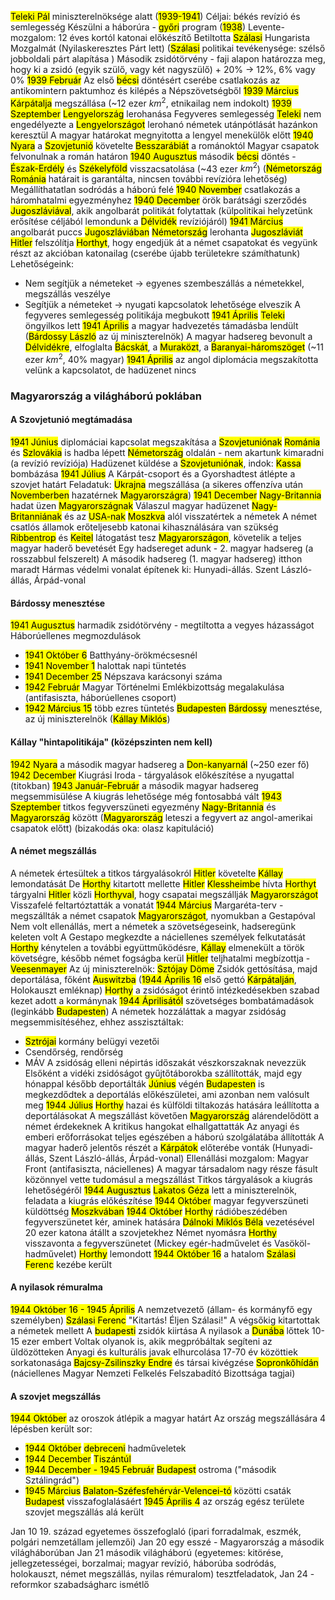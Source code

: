 <mark class="hltr-cyan">Teleki Pál</mark> miniszterelnöksége alatt (<mark class="hltr-orange">1939-1941</mark>)
Céljai: békés revízió és semlegesség
Készülni a háborúra - <mark class="hltr-green">győri</mark> program (<mark class="hltr-orange">1938</mark>)
Levente-mozgalom: 12 éves kortól katonai előkészítő
Betiltotta <mark class="hltr-cyan">Szálasi</mark> Hungarista Mozgalmát
(Nyilaskeresztes Párt lett)
(<mark class="hltr-cyan">Szálasi</mark> politikai tevékenysége: szélső jobboldali párt alapítása )
Második zsidótörvény - faji alapon határozza meg, hogy ki a zsidó (egyik szülő, vagy két nagyszülő) + 20% → 12%, 6% vagy 0%
<mark class="hltr-orange">1939 Február</mark> Az első <mark class="hltr-green">bécsi</mark> döntésért cserébe csatlakozás az antikomintern paktumhoz és kilépés a Népszövetségből
<mark class="hltr-orange">1939 Március</mark> <mark class="hltr-green">Kárpátalja</mark> megszállása (~12 ezer $km^2$, etnikailag nem indokolt)
<mark class="hltr-orange">1939 Szeptember</mark> <mark class="hltr-green">Lengyelország</mark> lerohanása
Fegyveres semlegesség
<mark class="hltr-cyan">Teleki</mark> nem engedélyezte a <mark class="hltr-green">Lengyelországot</mark> lerohanó németek utánpótlását hazánkon keresztül
A magyar határokat megnyitotta a lengyel menekülők előtt
<mark class="hltr-orange">1940 Nyara</mark> a <mark class="hltr-green">Szovjetunió</mark> követelte <mark class="hltr-green">Besszarábiát</mark> a románoktól
Magyar csapatok felvonulnak a román határon
<mark class="hltr-orange">1940 Augusztus</mark> második <mark class="hltr-green">bécsi</mark> döntés - <mark class="hltr-green">Észak-Erdély</mark> és <mark class="hltr-green">Székelyföld</mark> visszacsatolása (~43 ezer $km^2$)
(<mark class="hltr-green">Németország</mark> <mark class="hltr-green">Románia</mark> határait is garantálta, nincsen további revízióra lehetőség)
Megállíthatatlan sodródás a háború felé
<mark class="hltr-orange">1940 November</mark> csatlakozás a háromhatalmi egyezményhez
<mark class="hltr-orange">1940 December</mark> örök barátsági szerződés <mark class="hltr-green">Jugoszláviával</mark>, akik angolbarát politikát folytattak
(külpolitikai helyzetünk erősítése céljából lemondunk a <mark class="hltr-green">Délvidék</mark> revíziójáról)
<mark class="hltr-orange">1941 Március</mark> angolbarát puccs <mark class="hltr-green">Jugoszláviában</mark>
<mark class="hltr-green">Németország</mark> lerohanta <mark class="hltr-green">Jugoszláviát</mark>
<mark class="hltr-cyan">Hitler</mark> felszólítja <mark class="hltr-cyan">Horthyt</mark>, hogy engedjük át a német csapatokat és vegyünk részt az akcióban katonailag (cserébe újabb területekre számíthatunk)
Lehetőségeink:
- Nem segítjük a németeket → egyenes szembeszállás a németekkel, megszállás veszélye
- Segítjük a németeket → nyugati kapcsolatok lehetősége elveszik
A fegyveres semlegesség politikája megbukott
<mark class="hltr-orange">1941 Április</mark> <mark class="hltr-cyan">Teleki</mark> öngyilkos lett
<mark class="hltr-orange">1941 Április</mark> a magyar hadvezetés támadásba lendült (<mark class="hltr-cyan">Bárdossy László</mark> az új miniszterelnök)
A magyar hadsereg bevonult a <mark class="hltr-green">Délvidékre</mark>, elfoglalta <mark class="hltr-green">Bácskát</mark>, a <mark class="hltr-green">Muraközt</mark>, a <mark class="hltr-green">Baranyai-háromszöget</mark> (~11 ezer $km^2$, 40% magyar)
<mark class="hltr-orange">1941 Április</mark> az angol diplomácia megszakította velünk a kapcsolatot, de hadüzenet nincs
### Magyarország a világháború poklában
#### A Szovjetunió megtámadása
<mark class="hltr-orange">1941 Június</mark> diplomáciai kapcsolat megszakítása a <mark class="hltr-green">Szovjetuniónak</mark>
<mark class="hltr-green">Románia</mark> és <mark class="hltr-green">Szlovákia</mark> is hadba lépett <mark class="hltr-green">Németország</mark> oldalán - nem akartunk kimaradni (a revízió revíziója)
Hadüzenet küldése a <mark class="hltr-green">Szovjetuniónak</mark>, indok: <mark class="hltr-green">Kassa</mark> bombázása
<mark class="hltr-orange">1941 Július</mark> A Kárpát-csoport és a Gyorshadtest átlépte a szovjet határt
Feladatuk: <mark class="hltr-green">Ukrajna</mark> megszállása (a sikeres offenzíva után <mark class="hltr-orange">Novemberben</mark> hazatérnek <mark class="hltr-green">Magyarországra</mark>)
<mark class="hltr-orange">1941 December</mark> <mark class="hltr-green">Nagy-Britannia</mark> hadat üzen <mark class="hltr-green">Magyarországnak</mark>
Válaszul magyar hadüzenet <mark class="hltr-green">Nagy-Britanniának</mark> és az <mark class="hltr-green">USA-nak</mark>
<mark class="hltr-green">Moszkva</mark> alól visszatértek a németek
A német csatlós államok erőteljesebb katonai kihasználására van szükség
<mark class="hltr-cyan">Ribbentrop</mark> és <mark class="hltr-cyan">Keitel</mark> látogatást tesz <mark class="hltr-green">Magyarországon</mark>, követelik a teljes magyar haderő bevetését
Egy hadsereget adunk - 2. magyar hadsereg (a rosszabbul felszerelt)
A második hadsereg (1. magyar hadsereg) itthon maradt
Hármas védelmi vonalat építenek ki: Hunyadi-állás. Szent László-állás, Árpád-vonal
#### Bárdossy menesztése
<mark class="hltr-orange">1941 Augusztus</mark> harmadik zsidótörvény - megtiltotta a vegyes házasságot
Háborúellenes megmozdulások
- <mark class="hltr-orange">1941 Október 6</mark> Batthyány-örökmécsesnél
- <mark class="hltr-orange">1941 November 1</mark> halottak napi tüntetés
- <mark class="hltr-orange">1941 December 25</mark> Népszava karácsonyi száma
- <mark class="hltr-orange">1942 Február</mark> Magyar Történelmi Emlékbizottság megalakulása (antifasiszta, háborúellenes csoport)
- <mark class="hltr-orange">1942 Március 15</mark> több ezres tüntetés <mark class="hltr-green">Budapesten</mark>
<mark class="hltr-cyan">Bárdossy</mark> menesztése, az új miniszterelnök (<mark class="hltr-cyan">Kállay Miklós</mark>)
#### Kállay "hintapolitikája" (középszinten nem kell)
<mark class="hltr-orange">1942 Nyara</mark> a második magyar hadsereg a <mark class="hltr-green">Don-kanyarnál</mark> (~250 ezer fő)
<mark class="hltr-orange">1942 December</mark> Kiugrási Iroda - tárgyalások előkészítése a nyugattal (titokban)
<mark class="hltr-orange">1943 Január-Február</mark> a második magyar hadsereg megsemmisülése
A kiugrás lehetősége még fontosabbá vált
<mark class="hltr-orange">1943 Szeptember</mark> titkos fegyverszüneti egyezmény <mark class="hltr-green">Nagy-Britannia</mark> és <mark class="hltr-green">Magyarország</mark> között (<mark class="hltr-green">Magyarország</mark> leteszi a fegyvert az angol-amerikai csapatok előtt)
(bizakodás oka: olasz kapituláció)
#### A német megszállás
A németek értesültek a titkos tárgyalásokról
<mark class="hltr-cyan">Hitler</mark> követelte <mark class="hltr-cyan">Kállay</mark> lemondatását
De <mark class="hltr-cyan">Horthy</mark> kitartott mellette
<mark class="hltr-cyan">Hitler</mark> <mark class="hltr-cyan">Klessheimbe</mark> hívta <mark class="hltr-cyan">Horthyt</mark> tárgyalni
<mark class="hltr-cyan">Hitler</mark> közli <mark class="hltr-cyan">Horthyval</mark>, hogy csapatai megszállják <mark class="hltr-green">Magyarországot</mark>
Visszafelé feltartóztatták a vonatát
<mark class="hltr-orange">1944 Március</mark> Margaréta-terv - megszállták a német csapatok <mark class="hltr-green">Magyarországot</mark>, nyomukban a Gestapóval
Nem volt ellenállás, mert a németek a szövetségeseink, hadseregünk keleten volt
A Gestapo megkezdte a náciellenes személyek felkutatását
<mark class="hltr-cyan">Horthy</mark> kénytelen a további együttműködésre, <mark class="hltr-cyan">Kállay</mark> elmenekült a török követségre, később német fogságba kerül
<mark class="hltr-cyan">Hitler</mark> teljhatalmi megbízottja - <mark class="hltr-cyan">Veesenmayer</mark>
Az új miniszterelnök: <mark class="hltr-cyan">Sztójay Döme</mark>
Zsidók gettósítása, majd deportálása, főként <mark class="hltr-green">Auswitzba</mark>
(<mark class="hltr-orange">1944 Április 16</mark> első gettó <mark class="hltr-green">Kárpátalján</mark>, Holokauszt emléknap)
<mark class="hltr-cyan">Horthy</mark> a zsidóságot érintő intézkedésekben szabad kezet adott a kormánynak
<mark class="hltr-orange">1944 Áprilisától</mark> szövetséges bombatámadások (leginkább <mark class="hltr-green">Budapesten</mark>)
A németek hozzáláttak a magyar zsidóság megsemmisítéséhez, ehhez asszisztáltak:
- <mark class="hltr-cyan">Sztrójai</mark> kormány belügyi vezetői
- Csendőrség, rendőrség
- MÁV
A zsidóság elleni népirtás időszakát vészkorszaknak nevezzük
Elsőként a vidéki zsidóságot gyűjtőtáborokba szállították, majd egy hónappal később deportálták
<mark class="hltr-orange">Június</mark> végén <mark class="hltr-green">Budapesten</mark> is megkezdődtek a deportálás előkészületei, ami azonban nem valósult meg
<mark class="hltr-orange">1944 Július</mark> <mark class="hltr-cyan">Horthy</mark> hazai és külföldi tiltakozás hatására leállította a deportálásokat
A megszállást követően <mark class="hltr-green">Magyarország</mark> alárendelődött a német érdekeknek
A kritikus hangokat elhallgattatták
Az anyagi és emberi erőforrásokat teljes egészében a háború szolgálatába állították
A magyar haderő jelentős részét a <mark class="hltr-green">Kárpátok</mark> előterébe vonták
(Hunyadi-állás, Szent László-állás, Árpád-vonal)
Ellenállási mozgalom: Magyar Front (antifasiszta, náciellenes)
A magyar társadalom nagy része fásult közönnyel vette tudomásul a megszállást
Titkos tárgyalások a kiugrás lehetőségéről
<mark class="hltr-orange">1944 Augusztus</mark> <mark class="hltr-cyan">Lakatos Géza</mark> lett a miniszterelnök, feladata a kiugrás előkészítése
<mark class="hltr-orange">1944 Október</mark> magyar fegyverszüneti küldöttség <mark class="hltr-green">Moszkvában</mark>
<mark class="hltr-orange">1944 Október</mark> <mark class="hltr-cyan">Horthy</mark> rádióbeszédében fegyverszünetet kér, aminek hatására <mark class="hltr-cyan">Dálnoki Miklós Béla</mark> vezetésével 20 ezer katona átállt a szovjetekhez
Német nyomásra <mark class="hltr-cyan">Horthy</mark> visszavonta a fegyverszünetet (Mickey egér-hadművelet és Vasököl-hadművelet)
<mark class="hltr-cyan">Horthy</mark> lemondott
<mark class="hltr-orange">1944 Október 16</mark> a hatalom <mark class="hltr-cyan">Szálasi Ferenc</mark> kezébe került
#### A nyilasok rémuralma
<mark class="hltr-orange">1944 Október 16 - 1945 Április</mark>
A nemzetvezető (állam- és kormányfő egy személyben) <mark class="hltr-cyan">Szálasi Ferenc</mark>
"Kitartás! Éljen Szálasi!"
A végsőkig kitartottak a németek mellett
A <mark class="hltr-green">budapesti</mark> zsidók kiirtása
A nyilasok a <mark class="hltr-green">Dunába</mark> lőttek 10-15 ezer embert
Voltak olyanok is, akik megpróbáltak segíteni az üldözötteken
Anyagi és kulturális javak elhurcolása
17-70 év közöttiek sorkatonasága
<mark class="hltr-cyan">Bajcsy-Zsilinszky Endre</mark> és társai kivégzése <mark class="hltr-green">Sopronkőhídán</mark> (náciellenes Magyar Nemzeti Felkelés Felszabadító Bizottsága tagjai)
#### A szovjet megszállás
<mark class="hltr-orange">1944 Október</mark> az oroszok átlépik a magyar határt
Az ország megszállására 4 lépésben került sor:
- <mark class="hltr-orange">1944 Október</mark> <mark class="hltr-green">debreceni</mark> hadműveletek
- <mark class="hltr-orange">1944 December</mark> <mark class="hltr-green">Tiszántúl</mark>
- <mark class="hltr-orange">1944 December - 1945 Február</mark> <mark class="hltr-green">Budapest</mark> ostroma ("második Sztálingrád")
- <mark class="hltr-orange">1945 Március</mark> <mark class="hltr-green">Balaton-Széfesfehérvár-Velencei-tó</mark> közötti csaták <mark class="hltr-green">Budapest</mark> visszafoglalásáért
<mark class="hltr-orange">1945 Április 4</mark> az ország egész területe szovjet megszállás alá került

Jan 10 19. század egyetemes összefoglaló (ipari forradalmak, eszmék, polgári nemzetállam  jellemzői)
Jan 20 egy esszé - Magyarország a második világháborúban
Jan 21 második világháború (egyetemes: kitörése, jellegzetességei, borzalmai; magyar revízió, háborúba sodródás, holokauszt, német megszállás, nyilas rémuralom) tesztfeladatok, 
Jan 24 - reformkor szabadságharc ismétlő